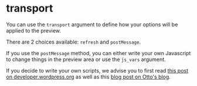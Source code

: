 # transport

You can use the `transport` argument to define how your options will be applied to the preview.

There are 2 choices available: `refresh` and `postMessage`.

If you use the `postMessage` method, you can either write your own Javascript to change things in the preview area or use the `js_vars` argument.

If you decide to write your own scripts, we advise you to first read [this post on developer.wordpress.org](https://developer.wordpress.org/themes/advanced-topics/customizer-api/#using-postmessage-for-improved-setting-previewing) as well as this [blog post on Otto's blog](http://ottopress.com/2012/how-to-leverage-the-theme-customizer-in-your-own-themes/).
